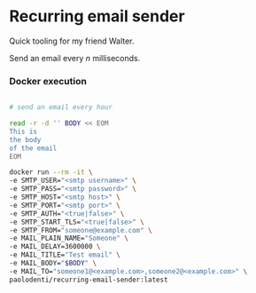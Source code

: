 # Recurring email sender

Quick tooling for my friend Walter.

Send an email every *n* milliseconds.

### Docker execution

```bash

# send an email every hour

read -r -d '' BODY << EOM
This is
the body
of the email
EOM

docker run --rm -it \
-e SMTP_USER="<smtp username>" \
-e SMTP_PASS="<smtp password>" \
-e SMTP_HOST="<smtp host>" \
-e SMTP_PORT="<smtp port>" \
-e SMTP_AUTH="<true|false>" \
-e SMTP_START_TLS="<true|false>" \
-e SMTP_FROM="someone@example.com" \
-e MAIL_PLAIN_NAME="Someone" \
-e MAIL_DELAY=3600000 \
-e MAIL_TITLE="Test email" \
-e MAIL_BODY="$BODY" \
-e MAIL_TO="someone1@<example.com>,someone2@<example.com>" \
paolodenti/recurring-email-sender:latest
```
